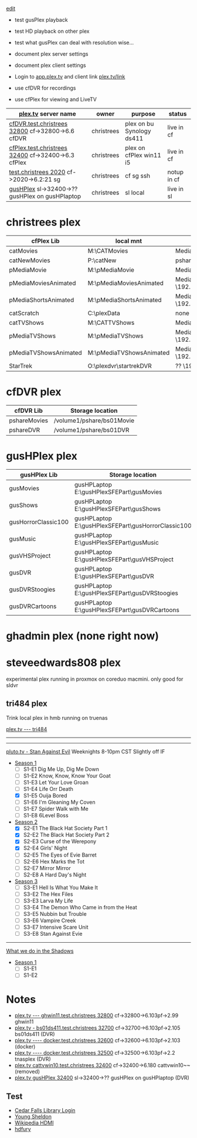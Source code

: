 [edit](https://github.com/2cld/tv/edit/main/README.md)

- test gusPlex playback
- test HD playback on other plex
- test what gusPlex can deal with resolution wise...
- document plex server settings
- document plex client settings

- Login to [app.plex.tv](https://app.plex.tv/desktop/#!/) and client link [plex.tv/link](https://www.plex.tv/link/)
- use cfDVR for recordings
- use cfPlex for viewing and LiveTV

| [plex.tv](https://app.plex.tv/desktop/#!/) server name | owner | purpose | status |
|---|---|---|---|
| [cfDVR.test.christrees 32800](http://test.christrees.com:32800/) cf->32800->6.6 cfDVR | christrees | plex on bu Synology ds411| live in cf |
| [cfPlex.test.christrees 32400](http://test.christrees.com:32400/) cf->32400->6.3 cfPlex | christrees | plex on cfPlex win11 i5 | live in cf |
| [test.christrees 2020](http://test.christrees.com:2020/) cf->2020->6.2:21 sg | christrees | cf sg ssh | notup in cf |
| [gusHPlex]() sl->32400->?? gusHPlex on gusHPlaptop | christrees | sl local | live in sl |

# christrees plex
<!--
[plex.tv --- ghwin11.test.christrees 32800](http://test.christrees.com:32800/) cf->32800->6.103pf->2.99 ghwin11
  - ghwin11 ghadmin windows 11
  - i5 Intel
  - Nividia GTX 660
  - Primary plex server
-->

| cfPlex Lib | local mnt | netpath |
|-------------|------------------|---|
| catMovies | M:\CATMovies | MediaShare \\192.168.6.2\CATMovies |
| catNewMovies | P:\catNew | pshare \\192.168.6\catNew |
| pMediaMovie | M:\pMediaMovie | MediaShare \\192.168.6.2\pMediaMovie |
| pMediaMoviesAnimated | M:\pMediaMoviesAnimated | MediaShare \\192.168.6.2\pMediaMoviesAnimated |
| pMediaShortsAnimated | M:\pMediaShortsAnimated | MediaShare \\192.168.6.2\pMediaShortsAnimated |
| catScratch | C:\plexData | none |
| catTVShows | M:\CATTVShows | MediaShare \\192.168.6.2\CATTVShows |
| pMediaTVShows | M:\pMediaTVShows | MediaShare \\192.168.6.2\pMediaTVShows |
| pMediaTVShowsAnimated | M:\pMediaTVShowsAnimated | MediaShare \\192.168.6.2\pMediaTVShowsAnimated |
| StarTrek | O:\plexdvr\startrekDVR | ?? \\192.168.6.\startrekDVR |

# cfDVR plex
<!--
[plex.tv - bs01ds411.test.christrees 32700](http://test.christrees.com:32700/) cf->32700->6.103pf->2.105 bs01ds411
  - bs01ds411 Synology DS411 NAS
  - pshare \\192.168.2.105
  - storage and DVR for cf
  - Used as plexDVR
-->

| cfDVR Lib | Storage location |
|-------------|------------------|     
| pshareMovies | /volume1/pshare/bs01Movie |
| pshareDVR | /volume1/pshare/bs01DVR |

# gusHPlex plex

| gusHPlex Lib | Storage location |
|-------------|------------------|     
| gusMovies | gusHPLaptop E:\gusHPlexSFEPart\gusMovies |
| gusShows | gusHPLaptop E:\gusHPlexSFEPart\gusShows |
| gusHorrorClassic100 | gusHPLaptop E:\gusHPlexSFEPart\gusHorrorClassic100 |
| gusMusic | gusHPLaptop E:\gusHPlexSFEPart\gusMusic |
| gusVHSProject | gusHPLaptop E:\gusHPlexSFEPart\gusVHSProject |
| gusDVR | gusHPLaptop E:\gusHPlexSFEPart\gusDVR |
| gusDVRStoogies | gusHPLaptop E:\gusHPlexSFEPart\gusDVRStoogies |
| gusDVRCartoons | gusHPLaptop E:\gusHPlexSFEPart\gusDVRCartoons |

# ghadmin plex (none right now)

# steveedwards808 plex
experimental plex running in proxmox on coreduo macmini. only good for sldvr

## tri484 plex
Trink local plex in hmb running on truenas

[plex.tv --- tri484]()

---
---
[pluto.tv - Stan Against Evil](https://pluto.tv/en/live-tv/5e82547b6b3df60007fec2b5) Weeknights 8-10pm CST Slightly off IF
  - [Season 1](https://www.imdb.com/title/tt5722214/episodes?season=1)
    - [ ] S1-E1 Dig Me Up, Dig Me Down
    - [ ] S1-E2 Know, Know, Know Your Goat
    - [ ] S1-E3 Let Your Love Groan
    - [ ] S1-E4 Life Orr Death
    - [x] S1-E5 Ouija Bored
    - [ ] S1-E6 I'm Gleaning My Coven
    - [ ] S1-E7 Spider Walk with Me
    - [ ] S1-E8 6Level Boss
  - [Season 2](https://www.imdb.com/title/tt5722214/episodes?season=2)
    - [x] S2-E1 The Black Hat Society Part 1
    - [x] S2-E2 The Black Hat Society Part 2
    - [x] S2-E3 Curse of the Werepony
    - [x] S2-E4 Girls' Night
    - [ ] S2-E5 The Eyes of Evie Barret
    - [ ] S2-E6 Hex Marks the Tot
    - [ ] S2-E7 Mirror Mirror
    - [ ] S2-E8 A Hard Day's Night
  - [Season 3](https://www.imdb.com/title/tt5722214/episodes?season=3)
    - [ ] S3-E1 Hell Is What You Make It
    - [ ] S3-E2 The Hex Files
    - [ ] S3-E3 Larva My Life
    - [ ] S3-E4 The Demon Who Came in from the Heat
    - [ ] S3-E5 Nubbin but Trouble
    - [ ] S3-E6 Vampire Creek
    - [ ] S3-E7 Intensive Scare Unit
    - [ ] S3-E8 Stan Against Evie

---
[What we do in the Shadows](https://www.imdb.com/title/tt7908628/episodes/?ref_=tt_ov_epl) 
  - [Season 1](https://www.imdb.com/title/tt7908628/episodes?season=1)
    - [ ] S1-E1 
    - [ ] S1-E2 

# Notes
- [plex.tv --- ghwin11.test.christrees 32800](http://test.christrees.com:32800/) cf->32800->6.103pf->2.99 ghwin11
- [plex.tv - bs01ds411.test.christrees 32700](http://test.christrees.com:32700/) cf->32700->6.103pf->2.105 bs01ds411 (DVR)
- [plex.tv ---- docker.test.christrees 32600](http://test.christrees.com:32600/) cf->32600->6.103pf->2.103 (docker)
- [plex.tv ---- docker.test.christrees 32500](http://test.christrees.com:32500/) cf->32500->6.103pf->2.2 tnasplex (DVR)
- [plex.tv  cattvwin10.test.christrees 32400](http://test.christrees.com:32400/) cf->32400->6.180 cattvwin10~~ (removed)
- [plex.tv  gusHPlex 32400]() sl->32400->?? gusHPlex on gusHPlaptop (DVR)

## Test
- [Cedar Falls Library Login](https://wcfpl.ent.sirsi.net/client/en_US/cfpl/?)
- [Young Sheldon](https://www.paramountplus.com/shows/video/KqG3_6fFfvcsMYkSXPvK58lCFtnykHxu/)
- [Wikipedia HDMI](https://en.wikipedia.org/wiki/High-bandwidth_Digital_Content_Protection)
- [hdfury](https://hdfury.com/shop/)

